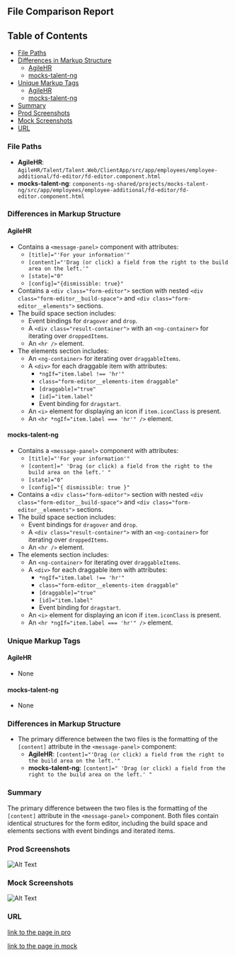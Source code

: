 ## File Comparison Report

## Table of Contents

- [File Paths](#file-paths)
- [Differences in Markup Structure](#differences-in-markup-structure)
  - [AgileHR](#agilehr)
  - [mocks-talent-ng](#mocks-talent-ng)
- [Unique Markup Tags](#unique-markup-tags)
  - [AgileHR](#agilehr-1)
  - [mocks-talent-ng](#mocks-talent-ng-1)
- [Summary](#summary)
- [Prod Screenshots](#prod-screenshots)
- [Mock Screenshots](#mock-screenshots)
- [URL](#url)

### File Paths

- **AgileHR**: `AgileHR/Talent/Talent.Web/ClientApp/src/app/employees/employee-additional/fd-editor/fd-editor.component.html`
- **mocks-talent-ng**: `components-ng-shared/projects/mocks-talent-ng/src/app/employees/employee-additional/fd-editor/fd-editor.component.html`

### Differences in Markup Structure

#### AgileHR

- Contains a `<message-panel>` component with attributes:
  - `[title]="'For your information'"`
  - `[content]="'Drag (or click) a field from the right to the build area on the left.'"`
  - `[state]="0"`
  - `[config]="{dismissible: true}"`
- Contains a `<div class="form-editor">` section with nested `<div class="form-editor__build-space">` and `<div class="form-editor__elements">` sections.
- The build space section includes:
  - Event bindings for `dragover` and `drop`.
  - A `<div class="result-container">` with an `<ng-container>` for iterating over `droppedItems`.
  - An `<hr />` element.
- The elements section includes:
  - An `<ng-container>` for iterating over `draggableItems`.
  - A `<div>` for each draggable item with attributes:
    - `*ngIf="item.label !== 'hr'"`
    - `class="form-editor__elements-item draggable"`
    - `[draggable]="true"`
    - `[id]="item.label"`
    - Event binding for `dragstart`.
  - An `<i>` element for displaying an icon if `item.iconClass` is present.
  - An `<hr *ngIf="item.label === 'hr'" />` element.

#### mocks-talent-ng

- Contains a `<message-panel>` component with attributes:
  - `[title]="'For your information'"`
  - `[content]=" 'Drag (or click) a field from the right to the build area on the left.' "`
  - `[state]="0"`
  - `[config]="{ dismissible: true }"`
- Contains a `<div class="form-editor">` section with nested `<div class="form-editor__build-space">` and `<div class="form-editor__elements">` sections.
- The build space section includes:
  - Event bindings for `dragover` and `drop`.
  - A `<div class="result-container">` with an `<ng-container>` for iterating over `droppedItems`.
  - An `<hr />` element.
- The elements section includes:
  - An `<ng-container>` for iterating over `draggableItems`.
  - A `<div>` for each draggable item with attributes:
    - `*ngIf="item.label !== 'hr'"`
    - `class="form-editor__elements-item draggable"`
    - `[draggable]="true"`
    - `[id]="item.label"`
    - Event binding for `dragstart`.
  - An `<i>` element for displaying an icon if `item.iconClass` is present.
  - An `<hr *ngIf="item.label === 'hr'" />` element.

### Unique Markup Tags

#### AgileHR

- None

#### mocks-talent-ng

- None

### Differences in Markup Structure

- The primary difference between the two files is the formatting of the `[content]` attribute in the `<message-panel>` component:
  - **AgileHR**: `[content]="'Drag (or click) a field from the right to the build area on the left.'"`
  - **mocks-talent-ng**: `[content]=" 'Drag (or click) a field from the right to the build area on the left.' "`

### Summary

The primary difference between the two files is the formatting of the `[content]` attribute in the `<message-panel>` component. Both files contain identical structures for the form editor, including the build space and elements sections with event bindings and iterated items.

### Prod Screenshots

![Alt Text](/path/to/img.jpg)

### Mock Screenshots

![Alt Text](/path/to/img.jpg)

### URL

[link to the page in pro](https://www.example.com)

[link to the page in mock](https://www.example.com)
